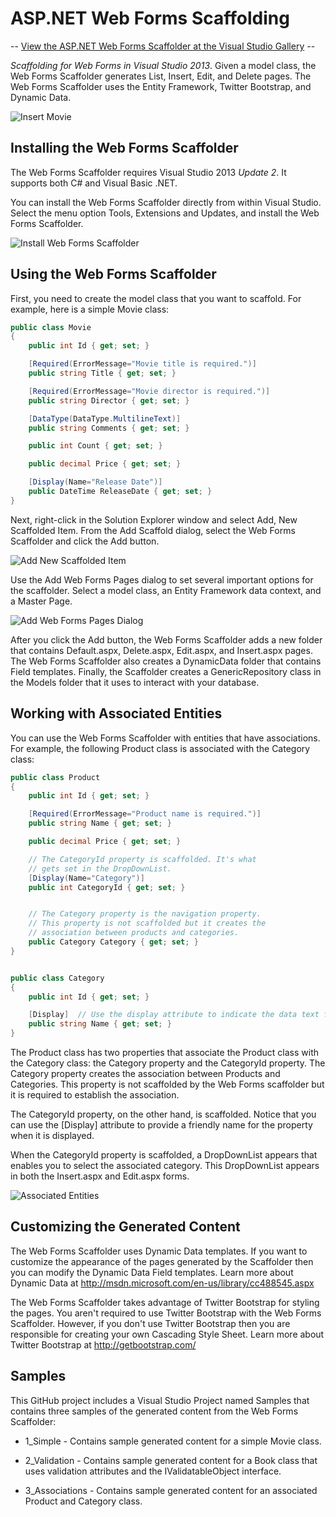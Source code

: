 ASP.NET Web Forms Scaffolding
===================

 -- [View the ASP.NET Web Forms Scaffolder at the Visual Studio Gallery](http://visualstudiogallery.msdn.microsoft.com/a6c3614f-83be-4749-afbc-8da394b6ea86) --

_Scaffolding for Web Forms in Visual Studio 2013_. Given a model class, the Web Forms Scaffolder generates List, Insert, Edit, and Delete pages. The Web Forms Scaffolder uses the Entity Framework, Twitter Bootstrap, and Dynamic Data.

![Insert Movie](/READMEImages/InsertMovie.png "Insert Movie")

## Installing the Web Forms Scaffolder

The Web Forms Scaffolder requires Visual Studio 2013 _Update 2_. It supports both C# and Visual Basic .NET.

You can install the Web Forms Scaffolder directly from within Visual Studio. Select the menu option Tools, Extensions and Updates, and install the Web Forms Scaffolder.

![Install Web Forms Scaffolder](/READMEImages/Install.png "Install Web Forms Scaffolder")

## Using the Web Forms Scaffolder

First, you need to create the model class that you want to scaffold. For example, here is a simple Movie class:

```C#
public class Movie
{
    public int Id { get; set; }

    [Required(ErrorMessage="Movie title is required.")]
    public string Title { get; set; }

    [Required(ErrorMessage="Movie director is required.")]
    public string Director { get; set; }

    [DataType(DataType.MultilineText)]
    public string Comments { get; set; }

    public int Count { get; set; }

    public decimal Price { get; set; }

    [Display(Name="Release Date")]
    public DateTime ReleaseDate { get; set; }
}

```

Next, right-click in the Solution Explorer window and select Add, New Scaffolded Item. From the Add Scaffold dialog, select the Web Forms Scaffolder and click the Add button.

![Add New Scaffolded Item](/READMEImages/AddNewScaffoldedItem.png "Add, New Scaffolded Item")

Use the Add Web Forms Pages dialog to set several important options for the scaffolder. Select a model class, an Entity Framework data context, and a Master Page.

![Add Web Forms Pages Dialog](/READMEImages/AddWebFormsPages.png "Add Web Forms Pages Dialog")

After you click the Add button, the Web Forms Scaffolder adds a new folder that contains Default.aspx, Delete.aspx, Edit.aspx, and Insert.aspx pages. The Web Forms Scaffolder also creates a DynamicData folder that contains Field templates. Finally, the Scaffolder
creates a GenericRepository class in the Models folder that it uses to interact with your database.

## Working with Associated Entities

You can use the Web Forms Scaffolder with entities that have associations. For example, the following Product
class is associated with the Category class:

```C#
public class Product
{
    public int Id { get; set; }

    [Required(ErrorMessage="Product name is required.")]
    public string Name { get; set; }

    public decimal Price { get; set; }

    // The CategoryId property is scaffolded. It's what
    // gets set in the DropDownList.
    [Display(Name="Category")]
    public int CategoryId { get; set; }


    // The Category property is the navigation property.
    // This property is not scaffolded but it creates the 
    // association between products and categories.
    public Category Category { get; set; }
}


public class Category
{
    public int Id { get; set; }

    [Display]  // Use the display attribute to indicate the data text field for the DropDownList
    public string Name { get; set; }
}

```

The Product class has two properties that associate the Product class with the Category class: the Category property and the CategoryId property.
The Category property creates the association between Products and Categories. This property is not scaffolded by the Web Forms scaffolder but it is required to establish the association.

The CategoryId property, on the other hand, is scaffolded. Notice that you can use the [Display] attribute to provide a friendly name for the property when it is displayed.

When the CategoryId property is scaffolded, a DropDownList appears that enables you to select the associated category. This DropDownList appears in both the Insert.aspx and Edit.aspx forms.

![Associated Entities](/READMEImages/Associations.png "Associations")


## Customizing the Generated Content

The Web Forms Scaffolder uses Dynamic Data templates. If you want to customize the appearance of the pages generated by the Scaffolder then you can modify the Dynamic Data Field templates. Learn more about Dynamic Data at http://msdn.microsoft.com/en-us/library/cc488545.aspx  

The Web Forms Scaffolder takes advantage of Twitter Bootstrap for styling the pages. You aren't required to use Twitter Bootstrap with the Web Forms Scaffolder. However, if you don't use Twitter Bootstrap then you are responsible for creating your own Cascading Style Sheet. Learn more about Twitter Bootstrap at http://getbootstrap.com/   

## Samples

This	 GitHub project includes a Visual Studio Project named Samples that contains three samples of the generated
content from the Web Forms Scaffolder:

* 1_Simple - Contains sample generated content for a simple Movie class.

* 2_Validation - Contains sample generated content for a Book class that uses validation attributes and the IValidatableObject interface.

* 3_Associations - Contains sample generated content for an associated Product and Category class.
